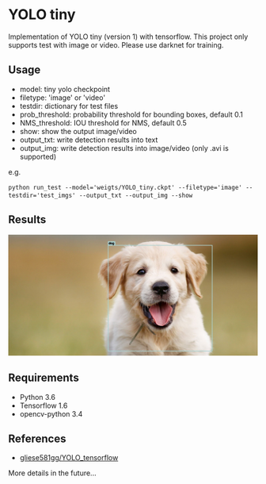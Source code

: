 # YOLO tiny

Implementation of YOLO tiny (version 1) with tensorflow. This project only supports test with image or video. Please use darknet for training.

## Usage

- model: tiny yolo checkpoint
- filetype: 'image' or 'video'
- testdir: dictionary for test files
- prob_threshold: probability threshold for bounding boxes, default 0.1
- NMS_threshold: IOU threshold for NMS, default 0.5
- show: show the output image/video
- output_txt: write detection results into text
- output_img: write detection results into image/video (only .avi is supported)

e.g.
```
python run_test --model='weigts/YOLO_tiny.ckpt' --filetype='image' --testdir='test_imgs' --output_txt --output_img --show
```

## Results

![dog](https://github.com/hcz28/YOLO_tiny/blob/master/result_imgs/dog.jpg?raw=true)

## Requirements

- Python 3.6
- Tensorflow 1.6
- opencv-python 3.4

## References

- [gliese581gg/YOLO_tensorflow](https://github.com/gliese581gg/YOLO_tensorflow)

More details in the future...

